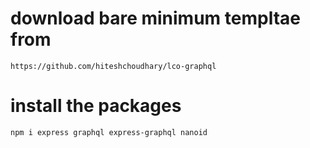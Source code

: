 # download bare minimum templtae from 
`https://github.com/hiteshchoudhary/lco-graphql`

# install the packages
`npm i express graphql express-graphql nanoid`
